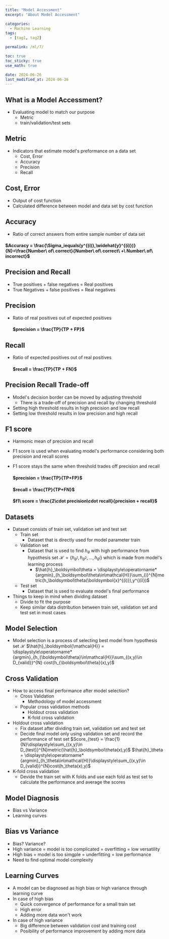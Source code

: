 ```yaml
---
title: "Model Accessment"
excerpt: "About Model Accessment"

categories:
  - Machine Learning
tags:
  - [tag1, tag2]

permalink: /ml/7/

toc: true
toc_sticky: true
use_math: true

date: 2024-06-26
last_modified_at: 2024-06-26
---
```


## What is a Model Accessment?
- Evaluating model to match our purpose
  - Metric
  - train/validation/test sets

## Metric
- Indicators that estimate model's preformance on a data set
  - Cost, Error
  - Accuracy
  - Precision
  - Recall

## Cost, Error
- Output of cost function
- Calculated difference between model and data set by cost function

## Accuracy
- Ratio of correct answers from entire sample number of data set
#### $Accuracy = \frac{\Sigma_iequals(y^{(i)},\widehat{y}^{(i)})}{N}=\frac{Number\ of\ correct}{Number\ of\ correct\ +\ Number\ of\ incorrect}$

## Precision and Recall
- True positives + false negatives = Real positives
- True Negatives + false positives = Real negatives

## Precision
  - Ratio of real positives out of expected positives
    #### $precision = \frac{TP}{TP + FP}$

## Recall
  - Ratio of expected positives out of real positives
    #### $recall = \frac{TP}{TP + FN}$

## Precision Recall Trade-off
- Model's decision border can be moved by adjusting threshold
  - There is a trade-off of precision and recall by changing threshold
- Setting high threshold results in high precision and low recall
- Setting low threshold results in low precision and high recall

## F1 score
- Harmonic mean of precision and recall
- F1 score is used when evaluating model's performance considering both precision and recall scores
- F1 score stays the same when threshold trades off precision and recall

  #### $precision = \frac{TP}{TP+FP}$
  #### $recall = \frac{TP}{TP+FN}$
  #### $f1\ score = \frac{2\cdot precision\cdot recall}{precision + recall}$

## Datasets
- Dataset consists of train set, validation set and test set
  - Train set
    - Dataset that is directly used for model parameter train
  - Validation set
    - Dataset that is used to find $h_\theta$ with high performance from hypothesis set $\mathcal{H} = \{h_{\theta^1}, h_{\theta^2}, ..., h_{\theta^I}\}$ which is made from model's learning process
      - $\hat{h}_\boldsymbol\theta = \displaystyle\operatorname*{argmin}_{h_\boldsymbol\theta\in\mathcal{H}}\sum_{i}^{N}metric(h_\boldsymbol\theta(\boldsymbol{x}^{(i)}),y^{(i)})$
  - Test set
    - Dataset that is used to evaluate model's final performance
- Things to keep in mind when dividing dataset
  - Divide to fit the purpose
  - Keep similar data distribution between train set, validation set and test set in most cases

## Model Selection
- Model selection is a process of selecting best model from hypothesis set $\mathcal{H}$
  $\hat{h}_\boldsymbol{\mathcal{H}} = \displaystyle\operatorname*{argmin}_{h_{\boldsymbol\theta}\in\mathcal{H}}\sum_{(x,y)\in D_{valid}}^{N} cost(h_{\boldsymbol\theta}(x),y)$

## Cross Validation
- How to access final performance after model selection?
  - Cross Validation
    - Methodology of model accessment
  - Popular cross validation methods
    - Holdout cross validation
    - K-fold cross validation
- Holdout cross validation
  - Fix dataset after dividing train set, validation set and test set
  - Decide final model only using validation set and record the performance of test set
    $Score_{test} = \frac{1}{N}\displaystyle\sum_{(x,y)\in D_{test}}^{N}metric(\hat{h}_\boldsymbol\theta(x),y)$
    $\hat{h}_\theta = \displaystyle\operatorname*{argmin}_{h_\theta\in\mathcal{H}}\displaystyle\sum_{(x,y)\in D_{valid}}^{N}cost(h_\theta(x),y)$
- K-fold cross validation
  - Devide the train set with K folds and use each fold as test set to calculate the performance and average the scores

## Model Diagnosis
- Bias vs Variance
- Learning curves

## Bias vs Variance
- Bias? Variance?
- High variance = model is too complicated = overfitting = low versatility
- High bias = model is too simgple = underfitting = low performance
- Need to find optimal model complexity

## Learning Curves
- A model can be diagnosed as high bias or high variance through learning curve
- In case of high bias
  - Quick convergence of performance for a small train set
  - High error
  - Adding more data won't work
- In case of high variance
  - Big difference between validation cost and training cost
  - Posibility of performance improvement by adding more data